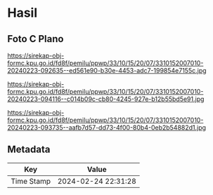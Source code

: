 # Hasil

## Foto C Plano

https://sirekap-obj-formc.kpu.go.id/fd8f/pemilu/ppwp/33/10/15/20/07/3310152007010-20240223-092635--ed561e90-b30e-4453-adc7-199854e7155c.jpg

https://sirekap-obj-formc.kpu.go.id/fd8f/pemilu/ppwp/33/10/15/20/07/3310152007010-20240223-094116--c014b09c-cb80-4245-927e-b12b55bd5e91.jpg

https://sirekap-obj-formc.kpu.go.id/fd8f/pemilu/ppwp/33/10/15/20/07/3310152007010-20240223-093735--aafb7d57-dd73-4f00-80b4-0eb2b54882d1.jpg


## Metadata

| Key        | Value               |
| ---------- | ------------------- |
| Time Stamp | 2024-02-24 22:31:28 |



